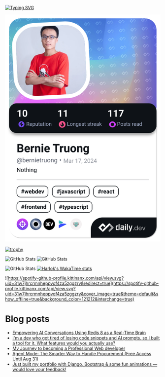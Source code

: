 [![Typing SVG](https://readme-typing-svg.demolab.com?font=Fira+Code&pause=1000&color=F37022&center=true&vCenter=true&random=true&width=435&lines=A+Senior+Student+at+FPT+University;A+Member+of+Japanese+Software+Club;A+Passionate+and+Curiosity+Developer)](https://git.io/typing-svg)

<div align="center">
   <a href="https://app.daily.dev/bernietruong">
      <img src="./devcard.png" width="652" alt="Bernie Truong's Dev Card"/>
   </a>
</div>

[![trophy](https://github-profile-trophy.vercel.app/?username=i-am-truong&theme=buddhism)](https://github.com/ryo-ma/github-profile-trophy)

![GitHub Stats](https://github-readme-stats.vercel.app/api?username=i-am-truong&show=reviews,discussions_started,discussions_answered,prs_merged,prs_merged_percentage&theme=ambient_gradient&rank_icon=percentile&show_icons=true&include_all_commits=true&hide_border=true&count_private=true)
![GitHub Stats](https://streak-stats.demolab.com?user=i-am-truong&theme=ambient_gradient&hide_border=true)

![GitHub Stats](https://github-readme-stats.vercel.app/api/top-langs/?username=i-am-truong&theme=ambient_gradient&show_icons=true&hide_border=true&layout=compact)
[![Harlok's WakaTime stats](https://github-readme-stats.vercel.app/api/wakatime?username=iamtruong&theme=ambient_gradient&layout=compact&custom_title=Bernie%20Truong's%20WakaTime%20Stats)](https://github.com/anuraghazra/github-readme-stats)

![https://spotify-github-profile.kittinanx.com/api/view.svg?uid=31w7jhrcrmnheppvof4za5zggzry&redirect=true](https://spotify-github-profile.kittinanx.com/api/view.svg?uid=31w7jhrcrmnheppvof4za5zggzry&cover_image=true&theme=default&show_offline=true&background_color=121212&interchange=true)

# Blog posts
<!-- BLOG-POST-LIST:START -->
- [Empowering AI Conversations Using Redis 8 as a Real-Time Brain](https://dev.to/pooja_bhavani/empowering-ai-conversations-using-redis-8-as-a-real-time-brain-4bmi)
- [I&#39;m a dev who got tired of losing code snippets and AI prompts, so I built a tool for it. What features would you actually use?](https://dev.to/i_am_yaseen/im-a-dev-who-got-tired-of-losing-code-snippets-and-ai-prompts-so-i-built-a-tool-for-it-what-5eg4)
- [My Journey to becoming a Professional Web developer](https://dev.to/manasseh_todd_53967522c44/my-journey-to-becoming-a-professional-web-developer-39nm)
- [Agent Mode: The Smarter Way to Handle Procurement &lpar;Free Access Until Aug 31&rpar;](https://dev.to/accioprocurement/agent-mode-the-smarter-way-to-handle-procurement-free-access-until-aug-31-4k3a)
- [Just built my portfolio with Django, Bootstrap &amp; some fun animations — would love your feedback!](https://dev.to/rushikesh_hodade_/just-built-my-portfolio-with-django-bootstrap-some-fun-animations-would-love-your-feedback-1378)
<!-- BLOG-POST-LIST:END -->
